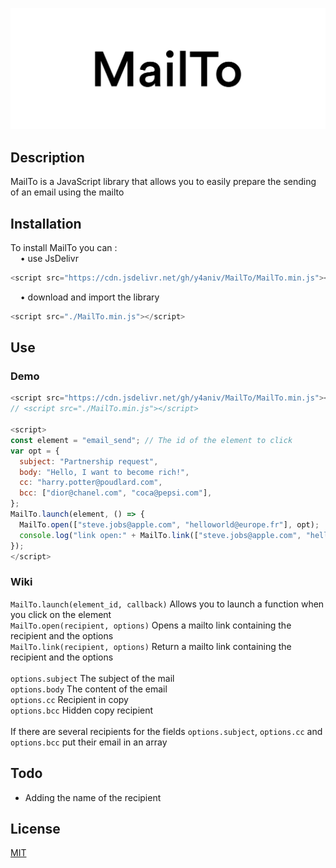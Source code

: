 ![cover](https://github.com/y4aniv/MailTo/blob/main/cover.png?raw=true)
<br>
## Description
MailTo is a JavaScript library that allows you to easily prepare the sending of an email using the mailto

## Installation
To install MailTo you can :
<br>
&nbsp;&nbsp;&nbsp;&nbsp;• use JsDelivr
```js
<script src="https://cdn.jsdelivr.net/gh/y4aniv/MailTo/MailTo.min.js"></script>
```
&nbsp;&nbsp;&nbsp;&nbsp;• download and import the library
```js
<script src="./MailTo.min.js"></script>
```
## Use
### Demo
```js
<script src="https://cdn.jsdelivr.net/gh/y4aniv/MailTo/MailTo.min.js"></script>
// <script src="./MailTo.min.js"></script>

<script>
const element = "email_send"; // The id of the element to click
var opt = {
  subject: "Partnership request",
  body: "Hello, I want to become rich!",
  cc: "harry.potter@poudlard.com",
  bcc: ["dior@chanel.com", "coca@pepsi.com"],
};
MailTo.launch(element, () => {
  MailTo.open(["steve.jobs@apple.com", "helloworld@europe.fr"], opt);
  console.log("link open:" + MailTo.link(["steve.jobs@apple.com", "helloworld@europe.fr"], opt));
});
</script>
```
### Wiki
```MailTo.launch(element_id, callback)``` Allows you to launch a function when you click on the element
<br>
```MailTo.open(recipient, options)``` Opens a mailto link containing the recipient and the options
<br>
```MailTo.link(recipient, options)``` Return a mailto link containing the recipient and the options
<br><br>
```options.subject``` The subject of the mail
<br>
```options.body``` The content of the email
<br>
```options.cc``` Recipient in copy
<br>
```options.bcc``` Hidden copy recipient
<br><br>
If there are several recipients for the fields ```options.subject```, ```options.cc``` and ```options.bcc``` put their email in an array
## Todo
- Adding the name of the recipient
## License
[MIT](https://github.com/y4aniv/MailTo/blob/main/LICENSE)
